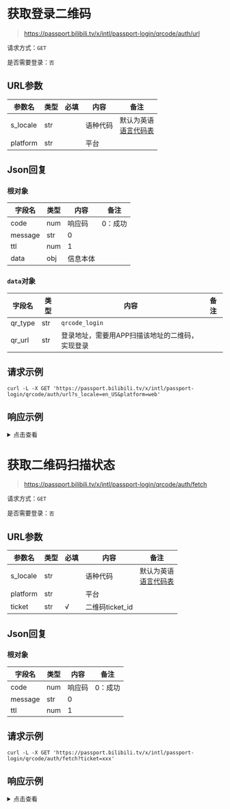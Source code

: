 # 获取登录二维码

> https://passport.bilibili.tv/x/intl/passport-login/qrcode/auth/url

请求方式：`GET`

是否需要登录：`否`

## URL参数

| 参数名      | 类型  | 必填  | 内容   | 备注                                |
|----------|-----|-----|------|-----------------------------------|
| s_locale | str |     | 语种代码 | 默认为英语<br/>[语言代码表](../language.md) |
| platform | str |     | 平台   |                                   |

## Json回复

### 根对象

| 字段名     | 类型  | 内容   | 备注   |
|---------|-----|------|------|
| code    | num | 响应码  | 0：成功 |
| message | str | 0    |      |
| ttl     | num | 1    |      |
| data    | obj | 信息本体 |      |

### `data`对象

| 字段名     | 类型  | 内容                        | 备注  |
|---------|-----|---------------------------|-----|
| qr_type | str | `qrcode_login`            |     |
| qr_url  | str | 登录地址，需要用APP扫描该地址的二维码，实现登录 |     |

## 请求示例

```shell
curl -L -X GET 'https://passport.bilibili.tv/x/intl/passport-login/qrcode/auth/url?s_locale=en_US&platform=web'
```

## 响应示例

<details>
<summary>点击查看</summary>

```json
{
    "code": 0,
    "message": "0",
    "ttl": 1,
    "data": {
        "qr_url": "https://www.bilibili.tv/h5/en/qrcode/login?ticket=4478b3e64d05ce26638f4d715ebe0a91",
        "qr_type": "qrcode_login"
    }
}
```
</details>

# 获取二维码扫描状态

> https://passport.bilibili.tv/x/intl/passport-login/qrcode/auth/fetch

请求方式：`GET`

是否需要登录：`否`

## URL参数

| 参数名      | 类型  | 必填  | 内容           | 备注                                |
|----------|-----|-----|--------------|-----------------------------------|
| s_locale | str |     | 语种代码         | 默认为英语<br/>[语言代码表](../language.md) |
| platform | str |     | 平台           |                                   |
| ticket   | str | √   | 二维码ticket_id |                                   |

## Json回复

### 根对象

| 字段名     | 类型  | 内容   | 备注   |
|---------|-----|------|------|
| code    | num | 响应码  | 0：成功 |
| message | str | 0    |      |
| ttl     | num | 1    |      |

## 请求示例

```shell
curl -L -X GET 'https://passport.bilibili.tv/x/intl/passport-login/qrcode/auth/fetch?ticket=xxx'
```

## 响应示例

<details>
<summary>点击查看</summary>

```json

```
</details>